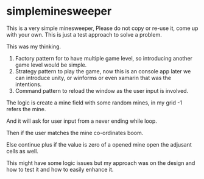 # simpleminesweeper

This is a very simple minesweeper, Please do not copy or re-use it, come up with your own. This is just a test approach to solve a problem.

This was my thinking. 

1. Factory pattern for to have multiple game level, so introducing another game level would be simple.
2. Strategy pattern to play the game, now this is an console app later we can introduce unity, or winforms or even xamarin that was the intentions.
3. Command pattern to reload the window as the user input is involved. 


The logic is create a mine field with some random mines, in my grid -1 refers the mine. 

And it will ask for user input from a never ending while loop.

Then if the user matches the mine co-ordinates boom.

Else continue plus if the value is zero of a opened mine open the adjusant cells as well.


This might have some logic issues but my approach was on the design and how to test it and how to easily enhance it. 


